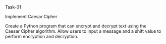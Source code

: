 Task-01

Implement Caesar Cipher

Create a Python program that can encrypt and decrypt text using the Caesar Cipher algorithm. Allow users to input a message and a shift value to perform encryption and decryption.
